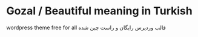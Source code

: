 # Gozal / Beautiful meaning in Turkish 
wordpress theme free for all
قالب وردپرس رایگان و راست چین شده
